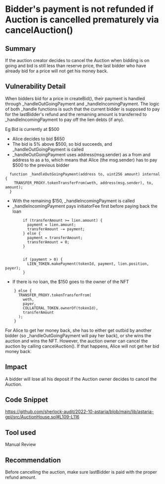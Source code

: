 # Bidder's payment is not refunded if Auction is cancelled prematurely via cancelAuction()
## Summary
If the auction creator decides to cancel the Auction when bidding is on going and bid is still less than reserve price, the last bidder who have already bid for a price will not get his money back.

## Vulnerability Detail
When bidders bid for a price in createBid(), their payment is handled through _handleOutGoingPayment and _handleIncomingPayment. The logic of both _handle functions is such that the current bidder is supposed to pay for the lastBidder's refund and the remaining amount is transferred to _handleIncomingPayment to pay off the lien debts (if any).

Eg Bid is currently at $500

- Alice decides to bid $650
- The bid is 5% above $500, so bid succeeds, and _handleOutGoingPayment is called
- _handleOutGoingPayment uses address(msg.sender) as a from and address to as a to, which means that Alice (the msg.sender) has to pay $500 to the previous bidder

```
  function _handleOutGoingPayment(address to, uint256 amount) internal {
    TRANSFER_PROXY.tokenTransferFrom(weth, address(msg.sender), to, amount);
  }
```
- With the remaining $150, _handleIncomingPayment is called
- _handleIncomingPayment pays initiatorFee first before paying back the loan

```
        if (transferAmount >= lien.amount) {
          payment = lien.amount;
          transferAmount -= payment;
        } else {
          payment = transferAmount;
          transferAmount = 0;
        }


        if (payment > 0) {
          LIEN_TOKEN.makePayment(tokenId, payment, lien.position, payer);
        }
```

- If there is no loan, the $150 goes to the owner of the NFT

```
    } else {
      TRANSFER_PROXY.tokenTransferFrom(
        weth,
        payer,
        COLLATERAL_TOKEN.ownerOf(tokenId),
        transferAmount
      );
    }
```
For Alice to get her money back, she has to either get outbid by another bidder (so _handleOutGoingPayment will pay her back), or she wins the auction and wins the NFT. However, the auction owner can cancel the auction by calling cancelAuction(). If that happens, Alice will not get her bid money back.

## Impact
A bidder will lose all his deposit if the Auction owner decides to cancel the Auction.

## Code Snippet
https://github.com/sherlock-audit/2022-10-astaria/blob/main/lib/astaria-gpl/src/AuctionHouse.sol#L109-L116

## Tool used
Manual Review

## Recommendation
Before cancelling the auction, make sure lastBidder is paid with the proper refund amount.

